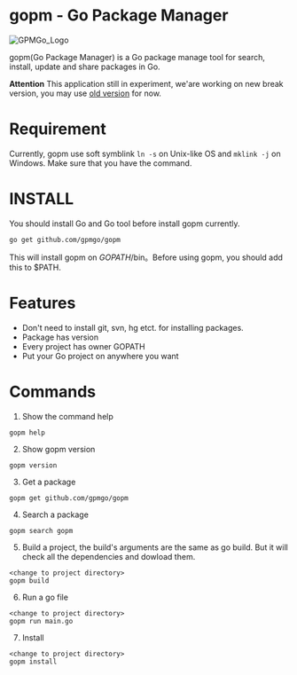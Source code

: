 gopm - Go Package Manager
=========================

![GPMGo_Logo](https://raw.github.com/gpmgo/gopmweb/master/static/img/gpmgo.png?raw=true)

gopm(Go Package Manager) is a Go package manage tool for search, install, update and share packages in Go.

**Attention** This application still in experiment, we'are working on new break version, you may use [old version](https://github.com/gpmgo/gopm/tree/v0.1.0) for now.

# Requirement

Currently, gopm use soft symblink `ln -s` on Unix-like OS and `mklink -j` on Windows.
Make sure that you have the command.

# INSTALL

You should install Go and Go tool before install gopm currently.

```
go get github.com/gpmgo/gopm
```

This will install gopm on $GOPATH$/bin。Before using gopm, you should add this to $PATH.

# Features

* Don't need to install git, svn, hg etct. for installing packages.
* Package has version
* Every project has owner GOPATH
* Put your Go project on anywhere you want

# Commands

1. Show the command help
```
gopm help
```

2. Show gopm version
```
gopm version
```

3. Get a package
```
gopm get github.com/gpmgo/gopm
```

4. Search a package
```
gopm search gopm
```

5. Build a project, the build's arguments are the same as go build. But it will check all the dependencies and dowload them.
```
<change to project directory>
gopm build
```

6. Run a go file
```
<change to project directory>
gopm run main.go
```

7. Install 
```
<change to project directory>
gopm install
```


